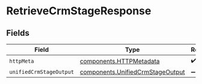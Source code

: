 # RetrieveCrmStageResponse


## Fields

| Field                                                                                | Type                                                                                 | Required                                                                             | Description                                                                          |
| ------------------------------------------------------------------------------------ | ------------------------------------------------------------------------------------ | ------------------------------------------------------------------------------------ | ------------------------------------------------------------------------------------ |
| `httpMeta`                                                                           | [components.HTTPMetadata](../../models/components/httpmetadata.md)                   | :heavy_check_mark:                                                                   | N/A                                                                                  |
| `unifiedCrmStageOutput`                                                              | [components.UnifiedCrmStageOutput](../../models/components/unifiedcrmstageoutput.md) | :heavy_minus_sign:                                                                   | N/A                                                                                  |